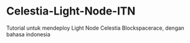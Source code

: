 # Celestia-Light-Node-ITN
Tutorial untuk mendeploy Light Node Celestia Blockspacerace, dengan bahasa indonesia
